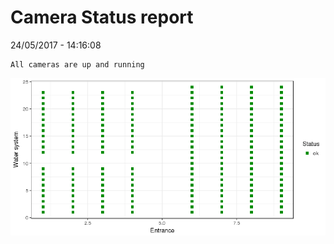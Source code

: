 Camera Status report
================
24/05/2017 - 14:16:08

    All cameras are up and running

![](camreport_files/figure-markdown_github/unnamed-chunk-2-1.png)
